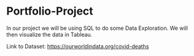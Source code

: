 # Portfolio-Project

 In our project we will be using SQL to do some Data Exploration. We will then visualize the data in Tableau.

Link to Dataset: https://ourworldindata.org/covid-deaths
